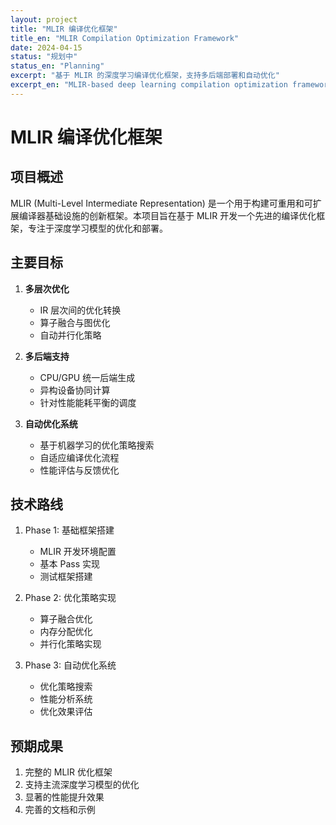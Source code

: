 ```yaml
---
layout: project
title: "MLIR 编译优化框架"
title_en: "MLIR Compilation Optimization Framework"
date: 2024-04-15
status: "规划中"
status_en: "Planning"
excerpt: "基于 MLIR 的深度学习编译优化框架，支持多后端部署和自动优化"
excerpt_en: "MLIR-based deep learning compilation optimization framework, supporting multi-backend deployment and automatic optimization"
---
```


# MLIR 编译优化框架

## 项目概述

MLIR (Multi-Level Intermediate Representation) 是一个用于构建可重用和可扩展编译器基础设施的创新框架。本项目旨在基于 MLIR 开发一个先进的编译优化框架，专注于深度学习模型的优化和部署。

## 主要目标

1. **多层次优化**
   - IR 层次间的优化转换
   - 算子融合与图优化
   - 自动并行化策略

2. **多后端支持**
   - CPU/GPU 统一后端生成
   - 异构设备协同计算
   - 针对性能能耗平衡的调度

3. **自动优化系统**
   - 基于机器学习的优化策略搜索
   - 自适应编译优化流程
   - 性能评估与反馈优化

## 技术路线

1. Phase 1: 基础框架搭建
   - MLIR 开发环境配置
   - 基本 Pass 实现
   - 测试框架搭建

2. Phase 2: 优化策略实现
   - 算子融合优化
   - 内存分配优化
   - 并行化策略实现

3. Phase 3: 自动优化系统
   - 优化策略搜索
   - 性能分析系统
   - 优化效果评估

## 预期成果

1. 完整的 MLIR 优化框架
2. 支持主流深度学习模型的优化
3. 显著的性能提升效果
4. 完善的文档和示例 